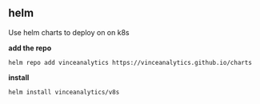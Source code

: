 ## helm

Use helm charts to deploy  on on k8s

**add the repo**
```shell
helm repo add vinceanalytics https://vinceanalytics.github.io/charts
```

**install**
```shell
helm install vinceanalytics/v8s
```